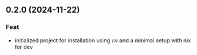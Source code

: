 ## 0.2.0 (2024-11-22)

### Feat

- initialized project for installation using uv and a minimal setup with nix for dev

